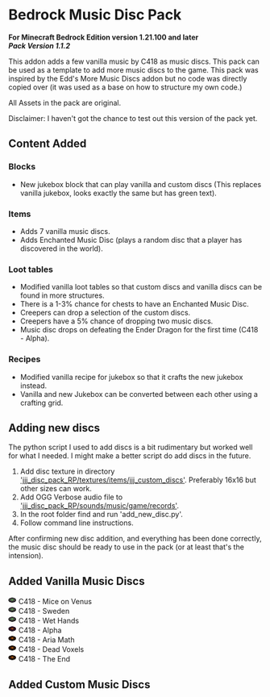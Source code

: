 # Bedrock Music Disc Pack

**For Minecraft Bedrock Edition version 1.21.100 and later**  
***Pack Version 1.1.2***

This addon adds a few vanilla music by C418 as music discs. This pack can be used as a template to add more music discs to the game. This pack was inspired by the Edd's More Music Discs addon but no code was directly copied over (it was used as a base on how to structure my own code.)

All Assets in the pack are original.

Disclaimer: I haven't got the chance to test out this version of the pack yet.




## Content Added
### Blocks
- New jukebox block that can play vanilla and custom discs (This replaces vanilla jukebox, looks exactly the same but has green text).

### Items
- Adds 7 vanilla music discs.
- Adds Enchanted Music Disc (plays a random disc that a player has discovered in the world).

### Loot tables
- Modified vanilla loot tables so that custom discs and vanilla discs can be found in more structures.
- There is a 1-3% chance for chests to have an Enchanted Music Disc.
- Creepers can drop a selection of the custom discs.
- Creepers have a 5% chance of dropping two music discs.
- Music disc drops on defeating the Ender Dragon for the first time (C418 - Alpha).

### Recipes
- Modified vanilla recipe for jukebox so that it crafts the new jukebox instead.
- Vanilla and new Jukebox can be converted between each other using a crafting grid.



## Adding new discs
The python script I used to add discs is a bit rudimentary but worked well for what I needed. I might make a better script do add discs in the future.

1. Add disc texture in directory ['jjj_disc_pack_RP/textures/items/jjj_custom_discs'](./jjj_disc_pack_RP/textures/items/jjj_custom_discs/). Preferably 16x16 but other sizes can work.
2. Add OGG Verbose audio file to ['jjj_disc_pack_RP/sounds/music/game/records'](./jjj_disc_pack_RP/sounds//music/game/records/).
3. In the root folder find and run 'add_new_disc.py'.
4. Follow command line instructions.

After confirming new disc addition, and everything has been done correctly, the music disc should be ready to use in the pack (or at least that's the intension).




## Added Vanilla Music Discs
![](./jjj_disc_pack_RP/textures/items/jjj_custom_discs/volume_alpha.png)
C418 - Mice on Venus  
![](./jjj_disc_pack_RP/textures/items/jjj_custom_discs/volume_alpha.png)
C418 - Sweden  
![](./jjj_disc_pack_RP/textures/items/jjj_custom_discs/volume_alpha.png)
C418 - Wet Hands  
![](./jjj_disc_pack_RP/textures/items/jjj_custom_discs/alpha.png)
C418 - Alpha  
![](./jjj_disc_pack_RP/textures/items/jjj_custom_discs/volume_beta.png)
C418 - Aria Math  
![](./jjj_disc_pack_RP/textures/items/jjj_custom_discs/volume_beta.png)
C418 - Dead Voxels  
![](./jjj_disc_pack_RP/textures/items/jjj_custom_discs/volume_beta.png)
C418 - The End




## Added Custom Music Discs
